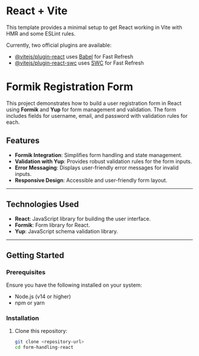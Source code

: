 # React + Vite

This template provides a minimal setup to get React working in Vite with HMR and some ESLint rules.

Currently, two official plugins are available:

- [@vitejs/plugin-react](https://github.com/vitejs/vite-plugin-react/blob/main/packages/plugin-react/README.md) uses [Babel](https://babeljs.io/) for Fast Refresh
- [@vitejs/plugin-react-swc](https://github.com/vitejs/vite-plugin-react-swc) uses [SWC](https://swc.rs/) for Fast Refresh
# Formik Registration Form

This project demonstrates how to build a user registration form in React using **Formik** and **Yup** for form management and validation. The form includes fields for username, email, and password with validation rules for each.

## Features
- **Formik Integration**: Simplifies form handling and state management.
- **Validation with Yup**: Provides robust validation rules for the form inputs.
- **Error Messaging**: Displays user-friendly error messages for invalid inputs.
- **Responsive Design**: Accessible and user-friendly form layout.

---

## Technologies Used
- **React**: JavaScript library for building the user interface.
- **Formik**: Form library for React.
- **Yup**: JavaScript schema validation library.

---

## Getting Started

### Prerequisites
Ensure you have the following installed on your system:
- Node.js (v14 or higher)
- npm or yarn

### Installation
1. Clone this repository:
   ```bash
   git clone <repository-url>
   cd form-handling-react
